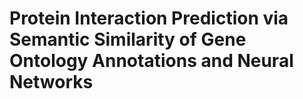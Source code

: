 # Protein Interaction Prediction via Semantic Similarity of Gene Ontology Annotations and Neural Networks

